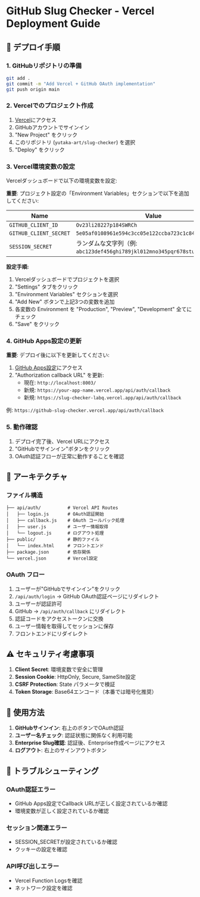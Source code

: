 # GitHub Slug Checker - Vercel Deployment Guide

## 🚀 デプロイ手順

### 1. GitHubリポジトリの準備
```bash
git add .
git commit -m "Add Vercel + GitHub OAuth implementation"
git push origin main
```

### 2. Vercelでのプロジェクト作成
1. [Vercel](https://vercel.com)にアクセス
2. GitHubアカウントでサインイン
3. "New Project" をクリック
4. このリポジトリ (`yutaka-art/slug-checker`) を選択
5. "Deploy" をクリック

### 3. Vercel環境変数の設定
Vercelダッシュボードで以下の環境変数を設定:

**重要**: プロジェクト設定の「Environment Variables」セクションで以下を追加してください:

| Name | Value |
|------|-------|
| `GITHUB_CLIENT_ID` | `Ov23li28227p184SWRCh` |
| `GITHUB_CLIENT_SECRET` | `5e05af0108961e594c3cc05e122ccba723c1c84c` |
| `SESSION_SECRET` | ランダムな文字列（例: `abc123def456ghi789jkl012mno345pqr678stu901vwx234yz`) |

**設定手順:**
1. Vercelダッシュボードでプロジェクトを選択
2. "Settings" タブをクリック
3. "Environment Variables" セクションを選択
4. "Add New" ボタンで上記3つの変数を追加
5. 各変数の Environment を "Production", "Preview", "Development" 全てにチェック
6. "Save" をクリック

### 4. GitHub Apps設定の更新

**重要**: デプロイ後に以下を更新してください:

1. [GitHub Apps設定](https://github.com/settings/applications/3171683)にアクセス
2. "Authorization callback URL" を更新:
   - 現在: `http://localhost:8003/`
   - 新規: `https://your-app-name.vercel.app/api/auth/callback`
   - 新規: `https://slug-checker-labq.vercel.app/api/auth/callback`



例: `https://github-slug-checker.vercel.app/api/auth/callback`

### 5. 動作確認
1. デプロイ完了後、Vercel URLにアクセス
2. "GitHubでサインイン"ボタンをクリック
3. OAuth認証フローが正常に動作することを確認

## 🔧 アーキテクチャ

### ファイル構造
```
├── api/auth/          # Vercel API Routes
│   ├── login.js       # OAuth認証開始
│   ├── callback.js    # OAuth コールバック処理
│   ├── user.js        # ユーザー情報取得
│   └── logout.js      # ログアウト処理
├── public/            # 静的ファイル
│   └── index.html     # フロントエンド
├── package.json       # 依存関係
└── vercel.json        # Vercel設定

```

### OAuth フロー
1. ユーザーが"GitHubでサインイン"をクリック
2. `/api/auth/login` → GitHub OAuth認証ページにリダイレクト
3. ユーザーが認証許可
4. GitHub → `/api/auth/callback` にリダイレクト
5. 認証コードをアクセストークンに交換
6. ユーザー情報を取得してセッションに保存
7. フロントエンドにリダイレクト

## ⚠️ セキュリティ考慮事項

1. **Client Secret**: 環境変数で安全に管理
2. **Session Cookie**: HttpOnly, Secure, SameSite設定
3. **CSRF Protection**: State パラメータで検証
4. **Token Storage**: Base64エンコード（本番では暗号化推奨）

## 📱 使用方法

1. **GitHubサインイン**: 右上のボタンでOAuth認証
2. **ユーザー名チェック**: 認証状態に関係なく利用可能
3. **Enterprise Slug確認**: 認証後、Enterprise作成ページにアクセス
4. **ログアウト**: 右上のサインアウトボタン

## 🐛 トラブルシューティング

### OAuth認証エラー
- GitHub Apps設定でCallback URLが正しく設定されているか確認
- 環境変数が正しく設定されているか確認

### セッション関連エラー  
- SESSION_SECRETが設定されているか確認
- クッキーの設定を確認

### API呼び出しエラー
- Vercel Function Logsを確認
- ネットワーク設定を確認
